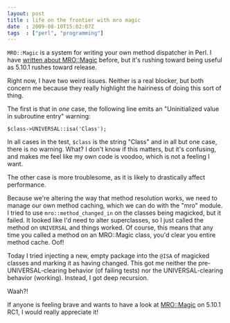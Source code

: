 ```yaml
---
layout: post
title : life on the frontier with mro magic
date  : 2009-08-10T15:02:07Z
tags  : ["perl", "programming"]
---
```

`MRO::Magic` is a system for writing your own method dispatcher in Perl.  I have
[written about MRO::Magic](http://rjbs.manxome.org/rubric/entry/1739) before,
but it's rushing toward being useful as 5.10.1 rushes toward release.

Right now, I have two weird issues.  Neither is a real blocker, but both
concern me because they really highlight the hairiness of doing this sort of
thing.

The first is that in *one* case, the following line emits an "Uninitialized
value in subroutine entry" warning:

    $class->UNIVERSAL::isa('Class');

In all cases in the test, `$class` is the string "Class" and in all but one
case, there is no warning.  What?  I don't know if this matters, but it's
confusing, and makes me feel like my own code is voodoo, which is not a feeling
I want.

The other case is more troublesome, as it is likely to drastically affect
performance.

Because we're altering the way that method resolution works, we need to manage
our own method caching, which we can do with the "mro" module.  I tried to use
`mro::method_changed_in` on the classes being magicked, but it failed.  It
looked like I'd need to alter superclasses, so I just called the method on
`UNIVERSAL` and things worked.  Of course, this means that any time you called
a method on an MRO::Magic class, you'd clear you entire method cache.  Oof!

Today I tried injecting a new, empty package into the `@ISA` of magicked
classes and marking it as having changed.  This got me neither the
pre-UNIVERSAL-clearing behavior (of failing tests) nor the UNIVERSAL-clearing
behavior (working).  Instead, I got deep recursion.

Waah?!

If anyone is feeling brave and wants to have a look at
[MRO::Magic](http://github.com/rjbs/mro-magic/tree/master) on 5.10.1
RC1, I would really appreciate it!

